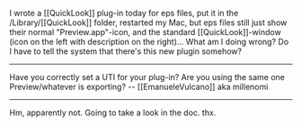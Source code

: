 I wrote a [[QuickLook]] plug-in today for eps files, put it in the /Library/[[QuickLook]] folder, restarted my Mac, but eps files still just show their normal "Preview.app"-icon, and the standard [[QuickLook]]-window (icon on the left with description on the right)... What am I doing wrong? Do I have to tell the system that there's this new plugin somehow?

----

Have you correctly set a UTI for your plug-in? Are you using the same one Preview/whatever is exporting? -- [[EmanueleVulcano]] aka millenomi

----

Hm, apparently not. Going to take a look in the doc. thx.
